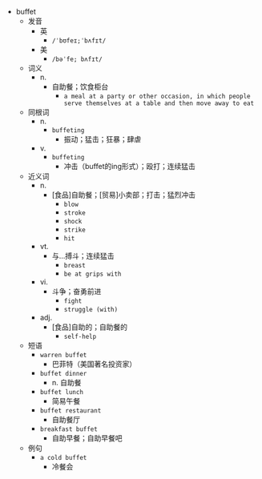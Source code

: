 - buffet
  - 发音
    - 英
      - `/ˈbʊfeɪ;ˈbʌfɪt/`
    - 美
      - `/bəˈfe; bʌfɪt/`
  - 词义
    - n.
      - 自助餐；饮食柜台
        - `a meal at a party or other occasion, in which people serve themselves at a table and then move away to eat`
  - 同根词
    - n.
      - `buffeting`
        - 振动；猛击；狂暴；肆虐
    - v.
      - `buffeting`
        - 冲击（buffet的ing形式）；殴打；连续猛击
  - 近义词
    - n.
      - [食品]自助餐；[贸易]小卖部；打击；猛烈冲击
        - `blow`
        - `stroke`
        - `shock`
        - `strike`
        - `hit`
    - vt.
      - 与…搏斗；连续猛击
        - `breast`
        - `be at grips with`
    - vi.
      - 斗争；奋勇前进
        - `fight`
        - `struggle (with)`
    - adj.
      - [食品]自助的；自助餐的
        - `self-help`
  - 短语
    - `warren buffet`
      - 巴菲特（美国著名投资家） 
    - `buffet dinner`
      - n. 自助餐 
    - `buffet lunch`
      - 简易午餐 
    - `buffet restaurant`
      - 自助餐厅 
    - `breakfast buffet`
      - 自助早餐；自助早餐吧 
  - 例句
    - `a cold buffet`
      - 冷餐会

